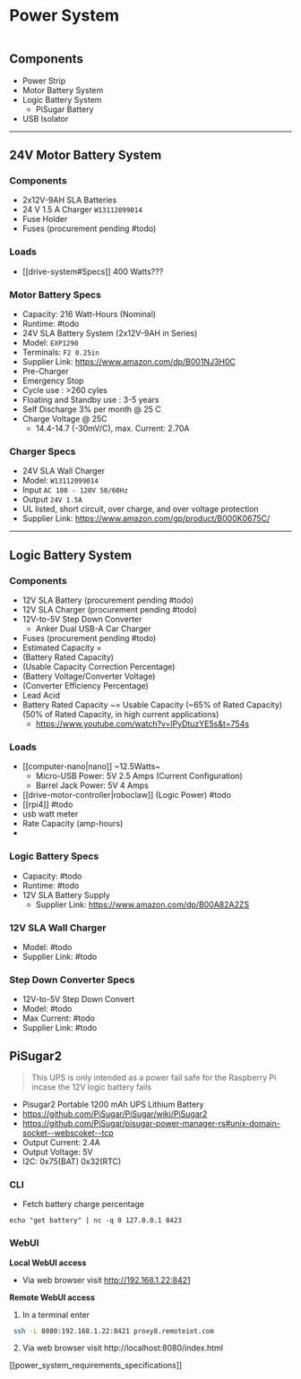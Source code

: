 # Power System
```toc

```

## Components
- Power Strip
- Motor Battery System
- Logic Battery System
	- PiSugar Battery
- USB Isolator

---

## 24V Motor Battery System	
 
 ### Components
 - 2x12V-9AH SLA Batteries 
 - 24 V  1.5 A Charger `W13112099014`
 - Fuse Holder
 - Fuses (procurement pending #todo)
 
 ### Loads
-  [[drive-system#Specs]] 400 Watts???
  
### Motor Battery Specs
- Capacity: 216 Watt-Hours (Nominal)
- Runtime: #todo
- 24V SLA Battery System (2x12V-9AH in Series)
- Model: `EXP1290`
- Terminals: `F2 0.25in`
- Supplier Link: https://www.amazon.com/dp/B001NJ3H0C
- Pre-Charger
- Emergency Stop
- Cycle use : >260 cyles
- Floating and Standby use : 3-5 years
- Self Discharge 3% per month @ 25 C
- Charge Voltage @ 25C
	- 14.4-14.7  (-30mV/C), max. Current: 2.70A


###  Charger Specs
- 24V SLA Wall Charger
- Model: `W13112099014`
-  Input `AC 100 - 120V 50/60Hz`
-  Output `24V 1.5A`
-  UL listed, short circuit, over charge, and over voltage protection 
- Supplier Link: https://www.amazon.com/gp/product/B000K0675C/

---

## Logic Battery System
 
### Components
- 12V SLA Battery (procurement pending #todo)
- 12V SLA Charger (procurement pending #todo)
- 12V-to-5V Step Down Converter 
	- Anker Dual USB-A Car Charger
- Fuses (procurement pending #todo) 
- Estimated Capacity = 
- (Battery Rated Capacity)
- (Usable Capacity Correction Percentage)
- (Battery Voltage/Converter Voltage)
- (Converter Efficiency Percentage)
- Lead Acid 
- Battery Rated Capacity ~= Usable Capacity (~65% of Rated Capacity) (50% of Rated Capacity, in high current applications)
	 - https://www.youtube.com/watch?v=lPyDtuzYE5s&t=754s
   
 
 ### Loads
- [[computer-nano|nano]] ~12.5Watts~
	- Micro-USB Power: 5V 2.5 Amps (Current Configuration)
	- Barrel Jack Power: 5V 4 Amps 
- [[drive-motor-controller|roboclaw]] (Logic Power) #todo
- [[rpi4]] #todo
- usb watt meter
- Rate Capacity (amp-hours)
- 
 
 ### Logic Battery Specs
- Capacity: #todo
- Runtime: #todo
- 12V SLA Battery Supply
	- Supplier Link: https://www.amazon.com/dp/B00A82A2ZS

### 12V SLA Wall Charger
- Model: #todo 
- Supplier Link: #todo 

### Step Down Converter Specs
- 12V-to-5V Step Down Convert
- Model: #todo 
- Max Current: #todo 
- Supplier Link: #todo 

## PiSugar2
> This UPS is only intended as a power fail safe for the Raspberry Pi incase the 12V logic battery fails
-  Pisugar2 Portable 1200 mAh UPS Lithium Battery
- https://github.com/PiSugar/PiSugar/wiki/PiSugar2
- https://github.com/PiSugar/pisugar-power-manager-rs#unix-domain-socket--webscoket--tcp
- Output Current: 2.4A 
- Output Voltage:  5V 
- I2C: 0x75(BAT) 0x32(RTC)

### CLI
- Fetch battery charge percentage
```
echo "get battery" | nc -q 0 127.0.0.1 8423
```

### WebUI
**Local WebUI access**
- Via web browser visit http://192.168.1.22:8421

**Remote WebUI access**
1. In a terminal enter
```sh
 ssh -L 8080:192.168.1.22:8421 proxy8.remoteiot.com
```
2. Via web browser visit http://localhost:8080/index.html

[[power_system_requirements_specifications]]